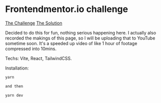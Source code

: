 # Frontendmentor.io challenge 

[The Challenge](https://www.frontendmentor.io/challenges/huddle-landing-page-with-a-single-introductory-section-B_2Wvxgi0)
[The Solution](https://huddle-landingpage-mu.vercel.app/)

Decided to do this for fun, nothing serious happening here. I actually also recorded the makings of this page, so I will be uploading that to YouTube
sometime soon. It's a speeded up video of like 1 hour of footage compressed into 10mins. 

Techs: Vite, React, TailwindCSS.

Installation: 

```bash
yarn

and then 

yarn dev
```
